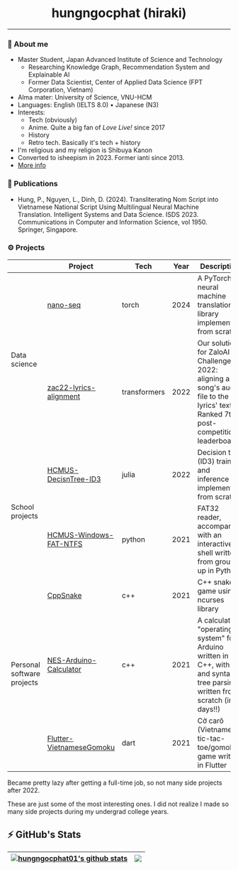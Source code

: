 <div align="center">
  <div>
    <h1> hungngocphat (hiraki) </h1> 
  </div>
</div>

<!--
<div align="center">  
    <a href="https://hungngocphat01.github.io/" target="_blank">
        <img src=https://img.shields.io/badge/Portfolio-hungngocphat01-%234ea94b?&labelColor=101010&style=for-the-badge alt=portfolio style="margin-bottom: 5px;" height="26" />
    </a>
    <a href="https://linkedin.com/in/hungngocphat-hcmus" target="_blank">
        <img src=https://img.shields.io/badge/hungngocphat-blue?style=for-the-badge&logo=linkedin&logoColor=white alt=linkedin style="margin-bottom: 5px;" height="26" />
    </a>
    <a href="https://t.me/hiraki01" target="_blank">
        <img src=https://img.shields.io/badge/@hiraki01-2CA5E0?style=for-the-badge&logo=telegram&logoColor=white style="margin-bottom: 5px;" height="26"/>
  </a>
      <a href="mailto:hungngocphat01@gmail.com" target="_blank">
        <img src=https://img.shields.io/badge/hungngocphat01-D14836?style=for-the-badge&logo=gmail&logoColor=white style="margin-bottom: 5px;" height="26" />
    </a>
</div>
-->
  
--------------------------

### 💬 About me
- Master Student, Japan Advanced Institute of Science and Technology
  - Researching Knowledge Graph, Recommendation System and Explainable AI
  - Former Data Scientist, Center of Applied Data Science (FPT Corporation, Vietnam)
- Alma mater: University of Science, VNU-HCM
- Languages: English (IELTS 8.0) • Japanese (N3)
- Interests:
  - Tech (obviously)
  - Anime. Quite a big fan of _Love Live!_ since 2017
  - History
  - Retro tech. Basically it's tech + history
- I'm religious and my religion is Shibuya Kanon
- Converted to isheepism in 2023. Former ianti since 2013.
- [More info](https://hungngocphat01.github.io)


### 📖 Publications
- Hung, P., Nguyen, L., Dinh, D. (2024). Transliterating Nom Script into Vietnamese National Script Using Multilingual Neural Machine Translation. Intelligent Systems and Data Science. ISDS 2023. Communications in Computer and Information Science, vol 1950. Springer, Singapore.

### ⚙️ Projects

<table><thead>
  <tr>
    <th></th>
    <th>Project</th>
    <th>Tech</th>
    <th>Year<br></th>
    <th>Description</th>
  </tr></thead>
<tbody>
  <tr>
    <td rowspan="2">Data science</td>
    <td><a href="https://github.com/hungngocphat01/nano-seq" target="_blank" rel="noopener noreferrer">nano-seq</a></td>
    <td>torch</td>
    <td>2024</td>
    <td>A PyTorch neural machine translation library implemented from scratch</td>
  </tr>
  <tr>
    <td><a href="https://github.com/hungngocphat01/zac22-lyrics-alignment" target="_blank" rel="noopener noreferrer">zac22-lyrics-alignment</a></td>
    <td>transformers</td>
    <td>2022</td>
    <td>Our solution for ZaloAI Challenge 2022: aligning a song's audio file to the lyrics' text. Ranked 7th post-competition leaderboard</td>
  </tr>
  <tr>
    <td rowspan="2">School projects</td>
    <td><a href="https://github.com/hungngocphat01/HCMUS-DecisnTree-ID3" target="_blank" rel="noopener noreferrer">HCMUS-DecisnTree-ID3</a></td>
    <td>julia</td>
    <td>2022</td>
    <td>Decision tree (ID3) training and inference implemented from scratch</td>
  </tr>
  <tr>
    <td><a href="https://github.com/hungngocphat01/HCMUS-Windows-FAT-NTFS" target="_blank" rel="noopener noreferrer">HCMUS-Windows-FAT-NTFS</a></td>
    <td>python</td>
    <td>2021</td>
    <td>FAT32 reader, accompanied with an interactive shell written from ground up in Python</td>
  </tr>
  <tr>
    <td rowspan="3">Personal software projects</td>
    <td><a href="https://github.com/hungngocphat01/CppSnake" target="_blank" rel="noopener noreferrer">CppSnake</a></td>
    <td>c++</td>
    <td>2021</td>
    <td>C++ snake game using ncurses library</td>
  </tr>
  <tr>
    <td><a href="https://github.com/hungngocphat01/NES-Arduino-Calculator" target="_blank" rel="noopener noreferrer">NES-Arduino-Calculator</a></td>
    <td>c++</td>
    <td>2021</td>
    <td>A calculator "operating system" for Arduino written in C++, with IO and syntax tree parsing written from scratch (in 4 days!!)</td>
  </tr>
  <tr>
    <td><a href="https://github.com/hungngocphat01/Flutter-VietnameseGomoku" target="_blank" rel="noopener noreferrer">Flutter-VietnameseGomoku</a></td>
    <td>dart</td>
    <td>2021</td>
    <td>Cờ carô (Vietnamese tic-tac-toe/gomoku) game written in Flutter</td>
  </tr>
</tbody></table>

Became pretty lazy after getting a full-time job, so not many side projects after 2022.

These are just some of the most interesting ones. I did not realize I made so many side projects during my undergrad college years.

## ⚡ GitHub's Stats

<div align="center">

| <a href="https://github.com/hungngocphat01"><img align="center" src="https://github-readme-stats.vercel.app/api?username=hungngocphat01&show_icons=true&include_all_commits=true&hide_border=true&theme=react&exclude_repo=hungngocphat01" alt="hungngocphat01's github stats" /></a> | <a href="https://github.com/hungngocphat01"><img align="center" src="https://github-readme-stats.vercel.app/api/top-langs/?username=hungngocphat01&layout=compact&hide_border=true&hide=html,jupyter%20notebook&langs_count=10&theme=react&exclude_repo=HCMUS-NachOS-Project,OpenCore-Thinkpad-T430s" /></a> |
| ------------- | ------------- |
  
</div>
